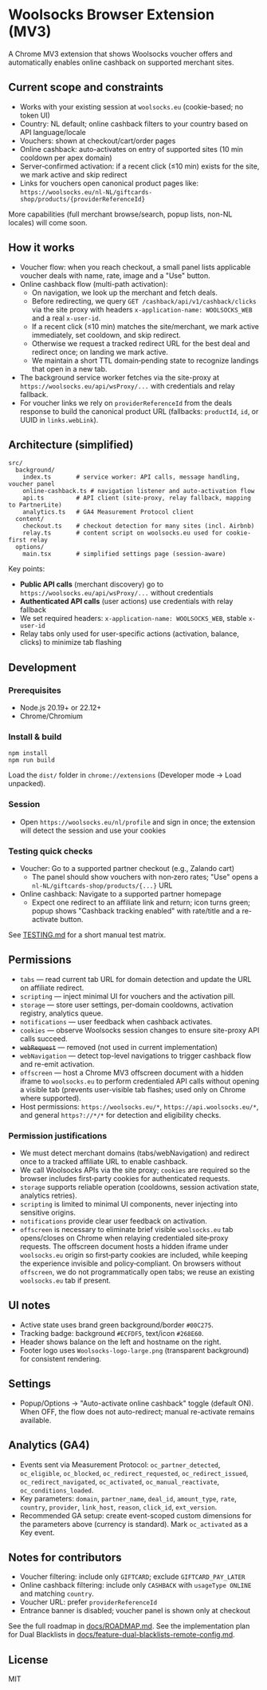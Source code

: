 # Woolsocks Browser Extension (MV3)

A Chrome MV3 extension that shows Woolsocks voucher offers and automatically enables online cashback on supported merchant sites.

## Current scope and constraints

- Works with your existing session at `woolsocks.eu` (cookie-based; no token UI)
- Country: NL default; online cashback filters to your country based on API language/locale
- Vouchers: shown at checkout/cart/order pages
- Online cashback: auto-activates on entry of supported sites (10 min cooldown per apex domain)
- Server‑confirmed activation: if a recent click (≤10 min) exists for the site, we mark active and skip redirect
- Links for vouchers open canonical product pages like:
  `https://woolsocks.eu/nl-NL/giftcards-shop/products/{providerReferenceId}`

More capabilities (full merchant browse/search, popup lists, non-NL locales) will come soon.

## How it works

- Voucher flow: when you reach checkout, a small panel lists applicable voucher deals with name, rate, image and a "Use" button.
- Online cashback flow (multi-path activation):
  - On navigation, we look up the merchant and fetch deals.
  - Before redirecting, we query `GET /cashback/api/v1/cashback/clicks` via the site proxy with headers `x-application-name: WOOLSOCKS_WEB` and a real `x-user-id`.
  - If a recent click (≤10 min) matches the site/merchant, we mark active immediately, set cooldown, and skip redirect.
  - Otherwise we request a tracked redirect URL for the best deal and redirect once; on landing we mark active.
  - We maintain a short TTL domain‑pending state to recognize landings that open in a new tab.
- The background service worker fetches via the site-proxy at `https://woolsocks.eu/api/wsProxy/...` with credentials and relay fallback.
- For voucher links we rely on `providerReferenceId` from the deals response to build the canonical product URL (fallbacks: `productId`, `id`, or UUID in `links.webLink`).

## Architecture (simplified)

```
src/
  background/
    index.ts       # service worker: API calls, message handling, voucher panel
    online-cashback.ts # navigation listener and auto-activation flow
    api.ts         # API client (site-proxy, relay fallback, mapping to PartnerLite)
    analytics.ts   # GA4 Measurement Protocol client
  content/
    checkout.ts    # checkout detection for many sites (incl. Airbnb)
    relay.ts       # content script on woolsocks.eu used for cookie-first relay
  options/
    main.tsx       # simplified settings page (session-aware)
```

Key points:
- **Public API calls** (merchant discovery) go to `https://woolsocks.eu/api/wsProxy/...` without credentials
- **Authenticated API calls** (user actions) use credentials with relay fallback
- We set required headers: `x-application-name: WOOLSOCKS_WEB`, stable `x-user-id`
- Relay tabs only used for user-specific actions (activation, balance, clicks) to minimize tab flashing

## Development

### Prerequisites
- Node.js 20.19+ or 22.12+
- Chrome/Chromium

### Install & build
```
npm install
npm run build
```
Load the `dist/` folder in `chrome://extensions` (Developer mode → Load unpacked).

### Session
- Open `https://woolsocks.eu/nl/profile` and sign in once; the extension will detect the session and use your cookies

### Testing quick checks
- Voucher: Go to a supported partner checkout (e.g., Zalando cart)
  - The panel should show vouchers with non‑zero rates; "Use" opens a `nl-NL/giftcards-shop/products/{...}` URL
- Online cashback: Navigate to a supported partner homepage
  - Expect one redirect to an affiliate link and return; icon turns green; popup shows "Cashback tracking enabled" with rate/title and a re-activate button.

See [TESTING.md](TESTING.md) for a short manual test matrix.

## Permissions
- `tabs` — read current tab URL for domain detection and update the URL on affiliate redirect.
- `scripting` — inject minimal UI for vouchers and the activation pill.
- `storage` — store user settings, per-domain cooldowns, activation registry, analytics queue.
- `notifications` — user feedback when cashback activates.
- `cookies` — observe Woolsocks session changes to ensure site-proxy API calls succeed.
- ~~`webRequest`~~ — removed (not used in current implementation)
- `webNavigation` — detect top-level navigations to trigger cashback flow and re-emit activation.
- `offscreen` — host a Chrome MV3 offscreen document with a hidden iframe to `woolsocks.eu` to perform credentialed API calls without opening a visible tab (prevents user-visible tab flashes; used only on Chrome where supported).
- Host permissions: `https://woolsocks.eu/*`, `https://api.woolsocks.eu/*`, and general `https?://*/*` for detection and eligibility checks.

### Permission justifications
- We must detect merchant domains (tabs/webNavigation) and redirect once to a tracked affiliate URL to enable cashback.
- We call Woolsocks APIs via the site proxy; `cookies` are required so the browser includes first‑party cookies for authenticated requests.
- `storage` supports reliable operation (cooldowns, session activation state, analytics retries).
- `scripting` is limited to minimal UI components, never injecting into sensitive origins.
- `notifications` provide clear user feedback on activation.
 - `offscreen` is necessary to eliminate brief visible `woolsocks.eu` tab opens/closes on Chrome when relaying credentialed site‑proxy requests. The offscreen document hosts a hidden iframe under `woolsocks.eu` origin so first‑party cookies are included, while keeping the experience invisible and policy‑compliant. On browsers without `offscreen`, we do not programmatically open tabs; we reuse an existing `woolsocks.eu` tab if present.

## UI notes
- Active state uses brand green background/border `#00C275`.
- Tracking badge: background `#ECFDF5`, text/icon `#268E60`.
- Header shows balance on the left and hostname on the right.
- Footer logo uses `Woolsocks-logo-large.png` (transparent background) for consistent rendering.

## Settings
- Popup/Options → "Auto-activate online cashback" toggle (default ON). When OFF, the flow does not auto-redirect; manual re-activate remains available.

## Analytics (GA4)
- Events sent via Measurement Protocol: `oc_partner_detected`, `oc_eligible`, `oc_blocked`, `oc_redirect_requested`, `oc_redirect_issued`, `oc_redirect_navigated`, `oc_activated`, `oc_manual_reactivate`, `oc_conditions_loaded`.
- Key parameters: `domain`, `partner_name`, `deal_id`, `amount_type`, `rate`, `country`, `provider`, `link_host`, `reason`, `click_id`, `ext_version`.
- Recommended GA setup: create event-scoped custom dimensions for the parameters above (currency is standard). Mark `oc_activated` as a Key event.

## Notes for contributors
- Voucher filtering: include only `GIFTCARD`; exclude `GIFTCARD_PAY_LATER`
- Online cashback filtering: include only `CASHBACK` with `usageType ONLINE` and matching `country`.
- Voucher URL: prefer `providerReferenceId`
- Entrance banner is disabled; voucher panel is shown only at checkout



See the full roadmap in [docs/ROADMAP.md](docs/ROADMAP.md).
See the implementation plan for Dual Blacklists in [docs/feature-dual-blacklists-remote-config.md](docs/feature-dual-blacklists-remote-config.md).

## License
MIT